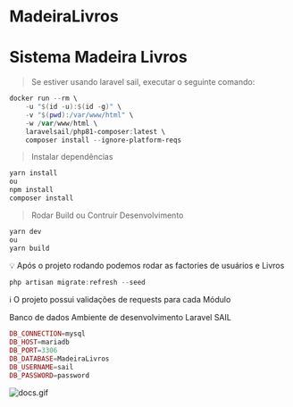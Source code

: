 # MadeiraLivros

# Sistema Madeira Livros

> Se estiver usando laravel sail, executar o seguinte comando:
> 

```powershell
docker run --rm \
    -u "$(id -u):$(id -g)" \
    -v "$(pwd):/var/www/html" \
    -w /var/www/html \
    laravelsail/php81-composer:latest \
    composer install --ignore-platform-reqs
```

> Instalar dependências
> 

```powershell
yarn install
ou
npm install
composer install
```

> Rodar Build ou Contruir Desenvolvimento
> 

```powershell
yarn dev
ou
yarn build
```

<aside>
💡 Após o projeto rodando podemos rodar as factories de usuários e Livros

</aside>

```powershell
php artisan migrate:refresh --seed
```

<aside>
ℹ️ O projeto possui validações de requests para cada Módulo

</aside>

Banco de dados Ambiente de desenvolvimento Laravel SAIL

```php
DB_CONNECTION=mysql
DB_HOST=mariadb
DB_PORT=3306
DB_DATABASE=MadeiraLivros
DB_USERNAME=sail
DB_PASSWORD=password
```

![docs.gif](public/docs/docs.gif)